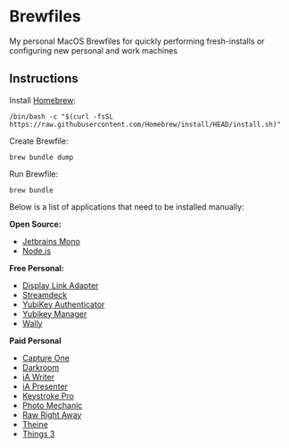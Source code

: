 # Brewfiles

My personal MacOS Brewfiles for quickly performing fresh-installs or configuring new personal and work machines

## Instructions

Install [Homebrew](https://brew.sh/):

`/bin/bash -c "$(curl -fsSL https://raw.githubusercontent.com/Homebrew/install/HEAD/install.sh)"`

Create Brewfile:

`brew bundle dump`

Run Brewfile:

`brew bundle`

Below is a list of applications that need to be installed manually:

**Open Source:**

- [Jetbrains Mono](https://www.jetbrains.com/lp/mono/)
- [Node.js](https://nodejs.org/en/)

**Free Personal:**

- [Display Link Adapter](https://www.synaptics.com/products/displaylink-graphics/downloads/macos)
- [Streamdeck](https://edge.elgato.com/egc/macos/sd/Stream_Deck_5.2.1.15025.pkg?_ga=2.240002433.388066824.1650310082-2065781075.1650310082)
- [YubiKey Authenticator](https://www.yubico.com/products/yubico-authenticator/)
- [Yubikey Manager](https://www.yubico.com/support/download/yubikey-manager/#h-downloads)
- [Wally](https://www.zsa.io/wally/)

**Paid Personal**

- [Capture One](https://www.captureone.com/en)
- [Darkroom](https://darkroom.co/)
- [iA Writer](https://ia.net/writer)
- [iA Presenter](#)
- [Keystroke Pro](https://apps.apple.com/us/app/keystroke-pro/id1572206224?mt=12)
- [Photo Mechanic](https://home.camerabits.com/)
- [Raw Right Away](https://apps.apple.com/us/app/raw-right-away/id963507809?mt=12)
- [Theine](https://apps.apple.com/us/app/theine/id955848755?mt=12)
- [Things 3](https://culturedcode.com/things/)
